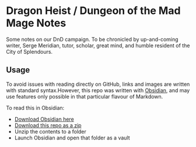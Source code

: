 # Dragon Heist / Dungeon of the Mad Mage Notes

Some notes on our DnD campaign. To be chronicled by up-and-coming writer, Serge Meridian, tutor, scholar, great mind, and humble resident of the City of Splendours.

## Usage

To avoid issues with reading directly on GitHub, links and images are written with standard syntax.However, this repo was written with [Obsidian](https://obisidian.md), and may use features only possible in that particular flavour of Markdown.

To read this in Obsidian:

-   [Download Obsidian here](https://obsidian.md)
-   [Download this repo as a zip](zipball/main)
-   Unzip the contents to a folder
-   Launch Obsidian and open that folder as a vault
